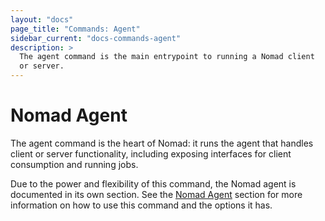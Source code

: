 ```yaml
---
layout: "docs"
page_title: "Commands: Agent"
sidebar_current: "docs-commands-agent"
description: >
  The agent command is the main entrypoint to running a Nomad client
  or server.
---
```


# Nomad Agent

The agent command is the heart of Nomad: it runs the agent that handles client
or server functionality, including exposing interfaces for client consumption
and running jobs.

Due to the power and flexibility of this command, the Nomad agent is documented
in its own section. See the [Nomad Agent](/docs/agent/index.html) section for
more information on how to use this command and the options it has.
